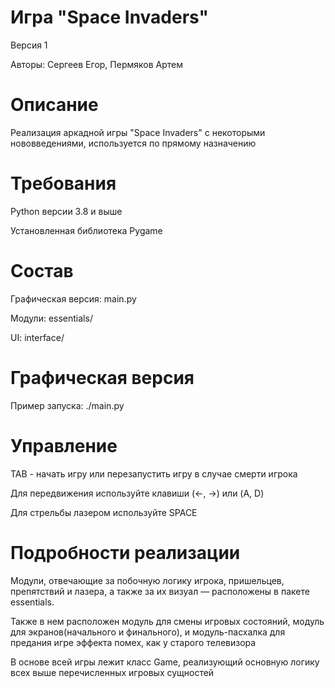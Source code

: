 # Игра "Space Invaders"

Версия 1

Авторы: Сергеев Егор, Пермяков Артем

# Описание

Реализация аркадной игры "Space Invaders" с некоторыми нововведениями,
используется по прямому назначению

# Требования

Python версии 3.8 и выше

Установленная библиотека Pygame

# Состав

Графическая версия: main.py

Модули: essentials/

UI: interface/

# Графическая версия

Пример запуска: ./main.py

# Управление

TAB - начать игру или перезапустить игру в случае смерти игрока

Для передвижения используйте клавиши (←, →) или (A, D)

Для стрельбы лазером используйте SPACE

# Подробности реализации

Модули, отвечающие за побочную логику игрока, пришельцев, препятствий и
лазера, а также за их визуал — расположены в пакете essentials.

Также в нем расположен модуль для смены игровых состояний, модуль для
экранов(начального и финального), и модуль-пасхалка для предания игре
эффекта помех, как у старого телевизора

В основе всей игры лежит класс Game, реализующий основную логику всех выше
перечисленных игровых сущностей
